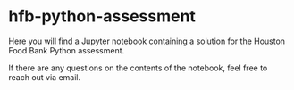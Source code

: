 # hfb-python-assessment

Here you will find a Jupyter notebook containing a solution for the Houston Food Bank Python assessment. 

If there are any questions on the contents of the notebook, feel free to reach out via email. 
